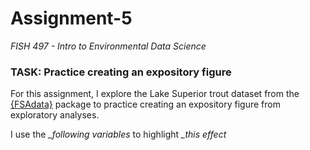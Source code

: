 # Assignment-5
*FISH 497 - Intro to Environmental Data Science*

### TASK: Practice creating an expository figure

For this assignment, I explore the Lake Superior trout dataset from the [{FSAdata}](https://github.com/droglenc/FSAdata) package to practice creating an expository figure from exploratory analyses.

I use the *_following variables* to highlight *_this effect*
